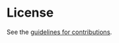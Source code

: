 # License

See the
[guidelines for contributions](https://github.com/boucadair/secure-tacacs-yang/blob/main/CONTRIBUTING.md).
